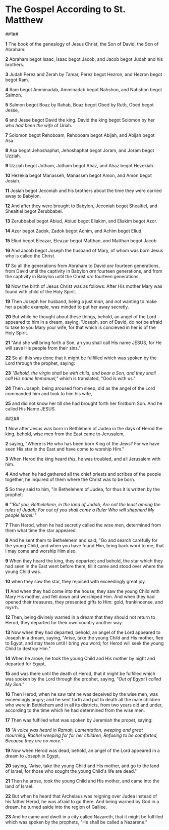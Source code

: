 The Gospel According to St. Matthew
=======

##1##

**1** The book of the genealogy of Jesus Christ, the Son of David, the Son of
Abraham:

**2** Abraham begot Isaac, Isaac begot Jacob, and Jacob begot Judah and his 
brothers.

**3** Judah  Perez and Zerah by Tamar, Perez begot Hezron, and Hezron begot
begot Ram.

**4** Ram begot Amminadab, Amminadab begot Nahshon, and Nahshon begot Salmon.

**5** Salmon begot Boaz by Rahab, Boaz begot Obed by Ruth, Obed begot Jesse,

**6** and Jesse begot David the king.  David the king begot Solomon by her _who
had been the wife_ of Uriah.

**7** Solomon begot Rehoboam, Rehoboam begot Abijah, and Abijah begot Asa.

**8** Asa begot Jehoshaphat, Jehoshaphat begot Joram, and Joram begot Uzziah.

**9** Uzziah begot Jotham, Jotham begot Ahaz, and Ahaz begot Hezekiah.

**10** Hezekia begot Manasseh, Manasseh begot Amon, and Amon begot Josiah.

**11** Josiah begot Jeconiah and his brothers about the time they were carried
away to Babylon.

**12** And after they were brought to Babylon, Jeconiah begot Shealtiel, and 
Shealtiel begot Zerubbabel.

**13** Zerubbabel begot Abiud, Abiud begot Eliakim, and Eliakim begot Azor.

**14** Azor begot Zadok, Zadok begot Achim, and Achim begot Eliud.

**15** Eliud begot Eleazar, Eleazar begot Matthan, and Matthan begot Jacob.

**16** And Jacob begot Joseph the husband of Mary, of whom was born Jesus who 
is called the Christ.

**17** So all the generations from Abraham to David *are* fourteen generations, 
from David until the captivity in Babylon *are* fourteen generations, and from
 the captivity in Babylon until the Christ *are* fourteen generations.

**18** Now the birth of Jesus Christ was as follows:  After His mother Mary was found with child of the Holy Spirit.

**19** Then Joseph her husband, being a just *man*, and not wanting to make 
her a public example, was minded to put her away secretly.

**20** But while he thought about these things, behold, an angel of the Lord 
appeared to him in a dream, saying, "Joseph, son of David, do not be afraid to 
take to you Mary your wife, for that which is concieved in her is of the Holy 
Spirit.

**21** "And she will bring forth a Son, an you shall call His name JESUS, for 
He will save His people from their sins."

**22** So all this was done that it might be fulfilled which was spoken by the 
Lord through the prophet, saying:

**23** *"Behold, the virgin shall be with child, and bear a Son, and they 
shall call His name Immanuel,"* which is translated, "God is with us."

**24** Then Joseph, being aroused from sleep, did as the angel of the Lord 
commanded him and took to him his wife,

**25** and did not know her till she had brought forth her firstborn Son.  And 
he called His Name JESUS.

##2##

**1** Now after Jesus was born in Bethlehem of Judea in the days of Herod the king, behold, wise men from the East came to Jerusalem,

**2** saying, "Where is He who has been born King of the Jews? For we have seen His star in the East and have come to worship Him."

**3** When Herod the king heard _this_, he was troubled, and all Jerusalem with him.

**4** And when he had gathered all the chief priests and scribes of the people together, he inquired of them where the Christ was to be born.

**5** So they said to him, "In Bethelehem of Judea, for thus it is written by the prophet:

**6**	_"'But you, Bethelehem, in the land of Judah,
	Are not the least among the rules of Judah;
	For out of you shall come a Ruler
	Who will shepherd My people Israel.'"_

**7** Then Herod, when he had secretly called the wise men, determined from 
them what time the star appeared.

**8** And he sent them to Bethelehem and said, "Go and search carefully for 
the young Child, and when you have found *Him*, bring back word to me, that 
I may come and worship Him also.

**9** When they heard the king, they departed; and behold, the star which 
they had seen in the East went before them, till it came and stood over 
where the young Child was.

**10** when they saw the star, they rejoiced with exceedingly great joy.

**11** And when they had come into the house, they saw the young Child with 
Mary His mother, and fell down and worshiped Him.  And when they had opened 
their treasures, they presented gifts to Him: gold, frankincense, and myrrh.

**12** Then, being divinely warned in a dream that they should not return to 
Herod, they departed for their own country another way.

**13** Now when they had departed, behold, an angel of the Lord appeared to 
Joseph in a dream, saying, "Arise, take the young Child and His mother, flee 
to Egypt, and stay there until I bring you word; for Herod will seek the 
young Child to destroy Him."

**14** When he arose, he took the young Child and His mother by night and 
departed for Egypt,

**15** and was there until the death of Herod, that it might be fulfilled 
which was spoken by the Lord through the prophet, saying, *"Out of Egypt 
I called My Son."*

**16** Then Herod, when he saw taht he was deceived by the wise men, was
exceedingly angry; and he sent forth and put to death all the male children 
who were in Bethlehem and in all its districts, from two years old and under, 
according to the time which he had determined from the wise men.

**17** Then was fulfilled what was spoken by Jeremiah the propet, saying:

**18** *"A voice was heard in Ramah, Lamentation, weeping and great mourning, 
Rachel weeping for for her children, Refusing to be comforted, Because they 
are no more."*

**19** Now when Herod was dead, behold, an angel of the Lord appeared in a 
dream to Joseph in Egypt,

**20** saying, "Arise, take the young Child and His mother, and go to the land 
of Israel, for those who sought the young Child's life are dead."

**21** Then he arose, took the young Child and His mother, and came into the 
land of Israel.

**22** But when he heard that Archelaus was reigning over Judea instead of 
his father Herod, he was afraid to go there.  And being warned by God in a 
dream, he turned aside into the region of Galilee.

**23** And he came and dwelt in a city called Nazareth, that it might be 
fulfilled which was spoken by the prophets, "He shall be called a Nazarene."

